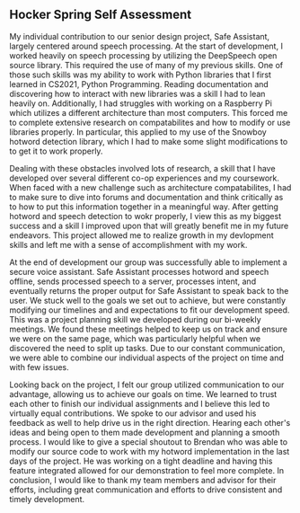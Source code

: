 ## Hocker Spring Self Assessment

My individual contribution to our senior design project, Safe Assistant, largely centered around speech processing.  At the start of development, I worked heavily on speech processing by utilizing the DeepSpeech open source library. This required the use of many of my previous skills. One of those such skills was my ability to work with Python libraries that I first learned in CS2021, Python Programming. Reading documentation and discovering how to interact with new libraries was a skill I had to lean heavily on. Additionally, I had struggles with working on a Raspberry Pi which utilizes a different architecture than most computers. This forced me to complete extensive research on compatabilites and how to modify or use libraries properly. In particular, this applied to my use of the Snowboy hotword detection library, which I had to make some slight modifications to to get it to work properly. 

Dealing with these obstacles involved lots of research, a skill that I have developed over several different co-op experiences and my coursework. When faced with a new challenge such as architecture compatabilites, I had to make sure to dive into forums and documentation and think critically as to how to put this information together in a meaningful way. After getting hotword and speech detection to wokr properly, I view this as my biggest success and a skill I improved upon that will greatly benefit me in my future endeavors. This project allowed me to realize growth in my devlopment skills and left me with a sense of accomplishment with my work.    

At the end of development our group was successfully able to implement a secure voice assistant. Safe Assistant processes hotword and speech offline, sends processed speech to a server, processes intent, and eventually returns the proper output for Safe Assistant to speak back to the user.  We stuck well to the goals we set out to achieve, but were constantly modifying our timelines and and expectations to fit our development speed. This was a project planning skill we developed during our bi-weekly meetings. We found these meetings helped to keep us on track and ensure we were on the same page, which was particularly helpful when we discovered the need to split up tasks. Due to our constant communication, we were able to combine our individual aspects of the project  on time and with few issues.

Looking back on the project, I felt our group utilized communication to our advantage, allowing us to achieve our goals on time. We learned to trust each other to finish our individual assignments and I believe this led to virtually equal contributions. We spoke to our advisor and used his feedback as well to help drive us in the right direction. Hearing each other's ideas and being open to them made development and planning a smooth process. I  would like to give a special shoutout to Brendan who was able to modify our source code to work with my hotword implementation in the last days of the project. He was working on a tight deadline and having this feature integrated allowed for our demonstration to feel more complete. In conclusion, I would like to thank my team members  and advisor for their efforts, including great communication and efforts to drive consistent and timely development.

